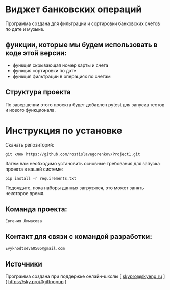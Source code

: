 # Виджет банковских операций 

Программа создана для фильтрации и сортировки банковских счетов по дате и музыке.


## функции, которые мы будем использовать в коде этой версии:

- функция скрывающая номер карты и счета
- функция сортировки по дате
- функция фильтрации в операциях по счетам

## Структура проекта
По завершении этого проекта будет добавлен pytest для запуска тестов и нового функционала.

# Инструкция по установке
Скачать репозиторий:

` git клон https://github.com/rostislavegorenkov/Project1.git `

Затем вам необходимо установить основные требования для запуска проекта в вашей системе:

``` pip install -r requirements.txt ```

Подождите, пока наборы данных загрузятся, это может занять некоторое время.

## Команда проекта:

` Евгения Лимасова ` 

## Контакт для связи с командой разработки:
` Evykhodtseva0505@gmail.com ` 

## Источники
Программа создана при поддержке онлайн-школы [ skypro@skyeng.ru ] ( https://sky.pro/#giftpopup ) 